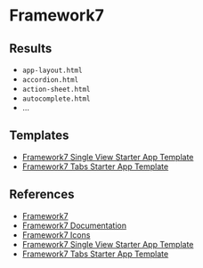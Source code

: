 # Framework7

## Results
- `app-layout.html`
- `accordion.html`
- `action-sheet.html`
- `autocomplete.html`
- ...

## Templates
- [Framework7 Single View Starter App Template](framework7-template-single-view/README.md)
- [Framework7 Tabs Starter App Template](framework7-template-tabs/README.md)

## References
- [Framework7](https://github.com/framework7io/framework7)
- [Framework7 Documentation](http://framework7.cn/docs/)
- [Framework7 Icons](https://github.com/framework7io/framework7-icons)
- [Framework7 Single View Starter App Template](https://github.com/framework7io/framework7-template-single-view)
- [Framework7 Tabs Starter App Template](https://github.com/framework7io/framework7-template-tabs)